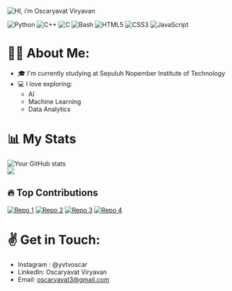 ![HI, i’m Oscaryavat Viryavan](https://github.com/user-attachments/assets/55d3fc87-2157-4bf2-9bc9-633226058bd5) <br>

![Python](https://img.shields.io/badge/Python-3776AB?style=flat&logo=python&logoColor=white)
![C++](https://img.shields.io/badge/C++-00599C?style=flat&logo=c%2B%2B&logoColor=white) 
![C](https://img.shields.io/badge/C-00599C?style=flat&logo=c&logoColor=white)
![Bash](https://img.shields.io/badge/Bash-121011?style=flat&logo=gnubash&logoColor=white) 
![HTML5](https://img.shields.io/badge/HTML5-E34F26?style=flat&logo=html5&logoColor=white)
![CSS3](https://img.shields.io/badge/CSS3-1572B6?style=flat&logo=css3&logoColor=white)
![JavaScript](https://img.shields.io/badge/JavaScript-F7DF1E?style=flat&logo=javascript&logoColor=black) 


# 🧑‍💻 About Me:
- 🎓 I'm currently studying at Sepuluh Nopember Institute of Technology
- 💻 I love exploring:
  - AI
  - Machine Learning
  - Data Analytics

# 📊 My Stats
![Your GitHub stats](https://github-readme-stats.vercel.app/api?username=Oscrt69&show_icons=true&theme=radical) <br>
<img src="https://github-readme-stats.vercel.app/api/top-langs/?username=Oscrt69&layout=compact&bg_color=00000000&hide_border=true&title_color=ffffff&text_color=ffffff" />
## 🔥 Top Contributions
[![Repo 1](https://github-readme-stats.vercel.app/api/pin/?username=Oscrt69&repo=Sisop-1-2025-IT26&show_owner=true)](https://github.com/Oscrt69/Sisop-1-2025-IT26)
[![Repo 2](https://github-readme-stats.vercel.app/api/pin/?username=Oscrt69&repo=Sisop-3-2025-IT26&bg_color=161B22&title_color=FF79C6&text_color=BD93F9)](https://github.com/Oscrt69/Sisop-3-2025-IT26)
[![Repo 3](https://github-readme-stats.vercel.app/api/pin/?username=Oscrt69&repo=Project-1_Strukdat_Kelompok-5&bg_color=161B22&title_color=FF79C6&text_color=BD93F9)](https://github.com/Oscrt69/Project-1_Strukdat_Kelompok-5)
[![Repo 4](https://github-readme-stats.vercel.app/api/pin/?username=Oscrt69&repo=Game_Algorithm&show_owner=true)](https://github.com/Oscrt69/Game_Algorithm)

# ✌ Get in Touch:
- Instagram : @yvtvoscar
- LinkedIn: Oscaryavat Viryavan
- Email: oscaryavat3@gmail.com
